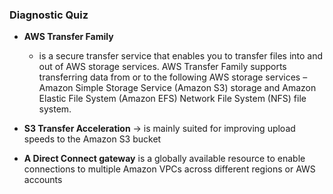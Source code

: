 ### Diagnostic Quiz
- **AWS Transfer Family**
    - is a secure transfer service that enables you to transfer files into and out of AWS storage services. AWS Transfer Family supports transferring data from or to the following AWS storage services – Amazon Simple Storage Service (Amazon S3) storage and Amazon Elastic File System (Amazon EFS) Network File System (NFS) file system.

- **S3 Transfer Acceleration** -> is mainly suited for improving upload speeds to the Amazon S3 bucket

- **A Direct Connect gateway** is a globally available resource to enable connections to multiple Amazon VPCs across different regions or AWS accounts


